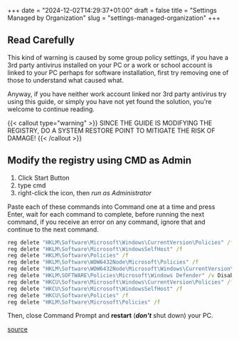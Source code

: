 +++
date = "2024-12-02T14:29:37+01:00"
draft = false
title = "Settings Managed by Organization"
slug = "settings-managed-organization"
+++

## Read Carefully

This kind of warning is caused by some group policy settings,
if you have a 3rd party antivirus installed on your PC
or a work or school account is linked to your PC perhaps for software installation,
first try removing one of those to understand what caused what.

Anyway, if you have neither work account linked nor 3rd party antivirus try using this guide, or simply you have not yet found the solution, you're welcome to continue reading.

{{< callout type="warning" >}}
   SINCE THE GUIDE IS MODIFYING THE REGISTRY, DO A SYSTEM RESTORE POINT TO MITIGATE THE RISK OF DAMAGE!
{{< /callout >}}

## Modify the registry using CMD as Admin

1. Click Start Button
2. type cmd
3. right-click the icon, then *run as Administrator*

Paste each of these commands into Command one at a time and press Enter, wait for each command to complete, before running the next command, if you receive an error on any command, ignore that and continue to the next command.

```cmd
reg delete "HKLM\Software\Microsoft\Windows\CurrentVersion\Policies" /f
reg delete "HKLM\Software\Microsoft\WindowsSelfHost" /f
reg delete "HKLM\Software\Policies" /f
reg delete "HKLM\Software\WOW6432Node\Microsoft\Policies" /f
reg delete "HKLM\Software\WOW6432Node\Microsoft\Windows\CurrentVersion\Policies" /f
reg delete "HKLM\SOFTWARE\Policies\Microsoft\Windows Defender" /v DisableAntiSpyware
reg delete "HKCU\Software\Microsoft\Windows\CurrentVersion\Policies" /f
reg delete "HKCU\Software\Microsoft\WindowsSelfHost" /f
reg delete "HKCU\Software\Policies" /f
reg delete "HKLM\Software\Microsoft\Policies" /f
```

Then, close Command Prompt and **restart** (***don't*** shut down) your PC.

[source](https://answers.microsoft.com/en-us/windows/forum/all/windows-11-some-of-these-settings-are-managed-by/d4cb2836-be2d-42c4-889f-6ece8c6de0e5)